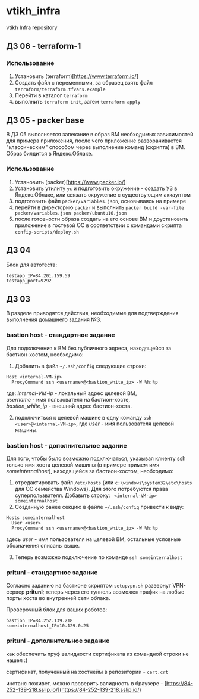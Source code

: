 # vtikh_infra
vtikh Infra repository

## ДЗ 06 - terraform-1

### Использование

1. Установить (terraform)[https://www.terraform.io/]
2. Создать файл с переменными, за образец взять файл `terraform/terraform.tfvars.example`
3. Перейти в каталог `terraform`
4. выполнить `terraform init`, затем `terraform apply`

## ДЗ 05 - packer base

В ДЗ 05 выполняется запекание в образ ВМ необходимых зависимостей для примера приложения, после чего приложение разворачивается "классическим" способом через выполнение команд (скрипта) в ВМ. Образ билдится в Яндекс.Облаке.

### Использование

1. Установить (packer)[https://www.packer.io/]
1. Установить утилиту `yc` и подготовить окружение - создать УЗ в Яндекс.Облаке, или связать окружение с существующим аккаунтом
1. подготовить файл `packer/variables.json`, основываясь на примере
2. перейти в директорию `packer` и выполнить `packer build -var-file packer/variables.json packer/ubuntu16.json`
3. после готовности образа создать на его основе ВМ и доустановить приложение в гостевой ОС в соответствии с командами скрипта `config-scripts/deploy.sh`

## ДЗ 04

Блок для автотеста:
```
testapp_IP=84.201.159.59
testapp_port=9292
```

## ДЗ 03

В разделе приводятся действия, необходимые для подтверждения выполнения домашнего задания №3.

### bastion host - стандартное задание

Для подключения к ВМ без публичного адреса, находящейся за бастион-хостом, необходимо:

1. Добавить в файл `~/.ssh/config` следующие строки:
```
Host <internal-VM-ip>
  ProxyCommand ssh <username>@<bastion_white_ip> -W %h:%p
```
где:
*internal-VM-ip* - локальный адрес целевой ВМ,  
*username* - имя пользователя на бастион-хосте,  
*bastion_white_ip* - внешний адрес бастион-хоста.

2. подключиться к целевой машине в одну команду `ssh <user>@<internal-VM-ip>`,
где *user* - имя пользователя целевой машины.

### bastion host - дополнительное задание

Для того, чтобы было возможно подключаться, указывая клиенту ssh только имя хоста целевой машины (в примере примем имя *someinternalhost*), находящейся за бастион-хостом, необходимо:

1. отредактировать файл `/etc/hosts` (или `c:\windows\system32\etc\hosts` для ОС семейства Windows). Для этого потребуются права суперпользвателя. Добавить строку:
``` <internal-VM-ip> someinternalhost```
2.  Созданную ранее секцию в файле `~/.ssh/config` привести к виду:
```
Hosts someinternalhost
  User <user>
  ProxyCommand ssh <username>@<bastion_white_ip> -W %h:%p
```
здесь *user* - имя пользователя на целевой ВМ, остальные условные обозначения описаны выше.

3. Теперь возможно подключение по команде `ssh someinternalhost`

### pritunl - стандартное задание

Согласно заданию на бастионе скриптом `setupvpn.sh` развернут VPN-сервер **pritunl**; теперь через его туннель возможен трафик на любые порты хоста во внутренней сети облака. 

Проверочный блок для ваших роботов:
```
bastion_IP=84.252.139.218
someinternalhost_IP=10.129.0.25
```

### pritunl - дополнительное задание

как обеспечить пруф валидности сертификата из командной строки не нашел :(

сертификат, полученный на хостнейм в репозитории - `cert.crt`

инстанс поживет, можно проверить валидность в браузере - [https://84-252-139-218.sslip.io/](https://84-252-139-218.sslip.io/)

